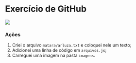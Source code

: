 # Exercício de GitHub

![](https://github.com/arleysouza/esof/blob/matara/imagens/baner.jpeg)

### Ações

1. Criei o arquivo `matara/arluza.txt` e coloquei nele um texto;
2. Adicionei uma linha de código em `arquivos.js`;
3. Carreguei uma imagem na pasta `imagens`.
